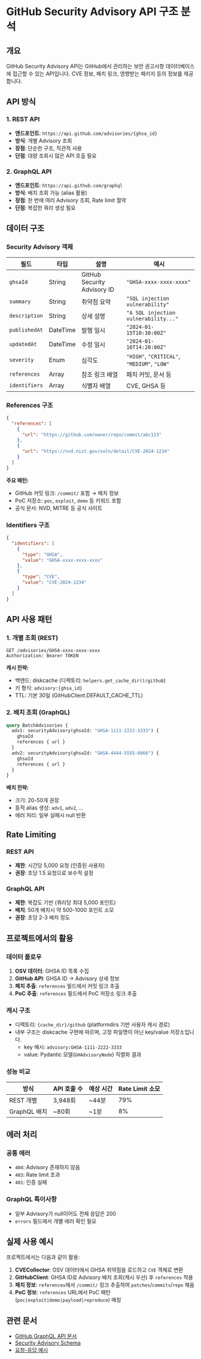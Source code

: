 # GitHub Security Advisory API 구조 분석

## 개요

GitHub Security Advisory API는 GitHub에서 관리하는 보안 권고사항 데이터베이스에 접근할 수 있는 API입니다. CVE 정보, 패치 링크, 영향받는 패키지 등의 정보를 제공합니다.

## API 방식

### 1. REST API
- **엔드포인트**: `https://api.github.com/advisories/{ghsa_id}`
- **방식**: 개별 Advisory 조회
- **장점**: 단순한 구조, 직관적 사용
- **단점**: 대량 조회시 많은 API 호출 필요

### 2. GraphQL API
- **엔드포인트**: `https://api.github.com/graphql`
- **방식**: 배치 조회 가능 (alias 활용)
- **장점**: 한 번에 여러 Advisory 조회, Rate limit 절약
- **단점**: 복잡한 쿼리 생성 필요

## 데이터 구조

### Security Advisory 객체

| 필드 | 타입 | 설명 | 예시 |
|------|------|------|------|
| `ghsaId` | String | GitHub Security Advisory ID | `"GHSA-xxxx-xxxx-xxxx"` |
| `summary` | String | 취약점 요약 | `"SQL injection vulnerability"` |
| `description` | String | 상세 설명 | `"A SQL injection vulnerability..."` |
| `publishedAt` | DateTime | 발행 일시 | `"2024-01-15T10:30:00Z"` |
| `updatedAt` | DateTime | 수정 일시 | `"2024-01-16T14:20:00Z"` |
| `severity` | Enum | 심각도 | `"HIGH"`, `"CRITICAL"`, `"MEDIUM"`, `"LOW"` |
| `references` | Array | 참조 링크 배열 | 패치 커밋, 문서 등 |
| `identifiers` | Array | 식별자 배열 | CVE, GHSA 등 |

### References 구조

```json
{
  "references": [
    {
      "url": "https://github.com/owner/repo/commit/abc123"
    },
    {
      "url": "https://nvd.nist.gov/vuln/detail/CVE-2024-1234"
    }
  ]
}
```

**주요 패턴:**
- GitHub 커밋 링크: `/commit/` 포함 → 패치 정보
- PoC 저장소: `poc`, `exploit`, `demo` 등 키워드 포함
- 공식 문서: NVD, MITRE 등 공식 사이트

### Identifiers 구조

```json
{
  "identifiers": [
    {
      "type": "GHSA",
      "value": "GHSA-xxxx-xxxx-xxxx"
    },
    {
      "type": "CVE", 
      "value": "CVE-2024-1234"
    }
  ]
}
```

## API 사용 패턴

### 1. 개별 조회 (REST)

```http
GET /advisories/GHSA-xxxx-xxxx-xxxx
Authorization: Bearer TOKEN
```

**캐시 전략:**
- 백엔드: diskcache (디렉토리: `helpers.get_cache_dir()/github`)
- 키 형식: `advisory:{ghsa_id}`
- TTL: 기본 30일 (GitHubClient.DEFAULT_CACHE_TTL)

### 2. 배치 조회 (GraphQL)

```graphql
query BatchAdvisories {
  adv1: securityAdvisory(ghsaId: "GHSA-1111-2222-3333") {
    ghsaId
    references { url }
  }
  adv2: securityAdvisory(ghsaId: "GHSA-4444-5555-6666") {
    ghsaId  
    references { url }
  }
}
```

**배치 전략:**
- 크기: 20-50개 권장
- 동적 alias 생성: `adv1`, `adv2`, ...
- 에러 처리: 일부 실패시 null 반환

## Rate Limiting

### REST API
- **제한**: 시간당 5,000 요청 (인증된 사용자)
- **권장**: 초당 1.5 요청으로 보수적 설정

### GraphQL API  
- **제한**: 복잡도 기반 (쿼리당 최대 5,000 포인트)
- **배치**: 50개 배치시 약 500-1000 포인트 소모
- **권장**: 초당 2-3 배치 정도

## 프로젝트에서의 활용

### 데이터 플로우

1. **OSV 데이터**: GHSA ID 목록 수집
2. **GitHub API**: GHSA ID → Advisory 상세 정보
3. **패치 추출**: `references` 필드에서 커밋 링크 추출
4. **PoC 추출**: `references` 필드에서 PoC 저장소 링크 추출

### 캐시 구조

- 디렉토리: `{cache_dir}/github` (platformdirs 기반 사용자 캐시 경로)
- 내부 구조는 diskcache 구현에 따르며, 고정 파일명이 아닌 key/value 저장소입니다.
  - key 예시: `advisory:GHSA-1111-2222-3333`
  - value: Pydantic 모델(`GHAdvisoryNode`) 직렬화 결과

### 성능 비교

| 방식 | API 호출 수 | 예상 시간 | Rate Limit 소모 |
|------|-------------|-----------|-----------------|
| REST 개별 | 3,948회 | ~44분 | 79% |
| GraphQL 배치 | ~80회 | ~1분 | 8% |

## 에러 처리

### 공통 에러
- `404`: Advisory 존재하지 않음
- `403`: Rate limit 초과
- `401`: 인증 실패

### GraphQL 특이사항
- 일부 Advisory가 null이어도 전체 응답은 200
- `errors` 필드에서 개별 에러 확인 필요

## 실제 사용 예시

프로젝트에서는 다음과 같이 활용:

1. **CVECollector**: OSV 데이터에서 GHSA 취약점을 로드하고 `CVE` 객체로 변환
2. **GitHubClient**: GHSA ID로 Advisory 배치 조회(캐시 우선) 후 `references` 적용
3. **패치 정보**: `references`에서 `/commit/` 링크 추출하여 `patches`/`commits`/`repo` 채움
4. **PoC 정보**: `references` URL에서 PoC 패턴(`poc|exploit|demo|payload|reproduce`) 매칭

## 관련 문서

- [GitHub GraphQL API 문서](https://docs.github.com/en/graphql)
- [Security Advisory Schema](https://docs.github.com/en/graphql/reference/objects#securityadvisory)
- [요청-응답 예시](./examples/github/) 